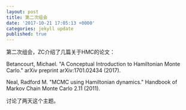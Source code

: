 ```yaml
---
layout: post
title: 第二次组会
date: '2017-10-21 17:05:13 +0000'
categories: jekyll update
published: true
--- 
```

第二次组会，ZC介绍了几篇关于HMC的论文：

Betancourt, Michael. "A Conceptual Introduction to Hamiltonian Monte Carlo." arXiv preprint arXiv:1701.02434 (2017).

Neal, Radford M. "MCMC using Hamiltonian dynamics." Handbook of Markov Chain Monte Carlo 2.11 (2011).

讨论了两天这个主题。

                                                                                                                                                                  
